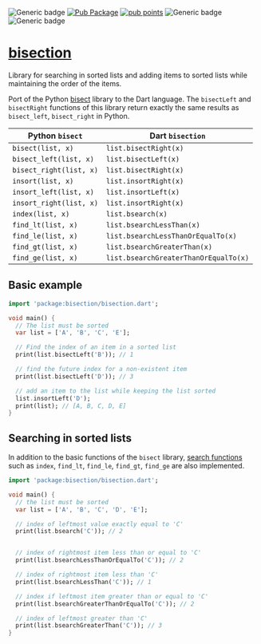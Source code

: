![Generic badge](https://img.shields.io/badge/status-it_works-ok.svg)
[![Pub Package](https://img.shields.io/pub/v/bisection.svg)](https://pub.dev/packages/bisection)
[![pub points](https://badges.bar/bisection/pub%20points)](https://pub.dev/packages/bisection/score)
![Generic badge](https://img.shields.io/badge/testing_on-Windows_|_Linux-blue.svg)
![Generic badge](https://img.shields.io/badge/testing_on-VM_|_JS-blue.svg)

# [bisection](https://github.com/rtmigo/bisection_dart)

Library for searching in sorted lists and adding items to sorted lists while
maintaining the order of the items.

Port of the Python [bisect](https://docs.python.org/3/library/bisect.html)
library to the Dart language. The `bisectLeft` and `bisectRight` functions of
this library return exactly the same results as `bisect_left`, `bisect_right` in
Python.

Python `bisect`  | Dart `bisection`
-----------------|-------
`bisect(list, x)`       | `list.bisectRight(x)`
`bisect_left(list, x)`  | `list.bisectLeft(x)`
`bisect_right(list, x)` | `list.bisectRight(x)`
`insort(list, x)`       | `list.insortRight(x)`
`insort_left(list, x)`  | `list.insortLeft(x)`
`insort_right(list, x)` | `list.insortRight(x)`
`index(list, x)`        | `list.bsearch(x)`
`find_lt(list, x)`      | `list.bsearchLessThan(x)`
`find_le(list, x)`      | `list.bsearchLessThanOrEqualTo(x)`
`find_gt(list, x)`      | `list.bsearchGreaterThan(x)`
`find_ge(list, x)`      | `list.bsearchGreaterThanOrEqualTo(x)`


## Basic example

```dart
import 'package:bisection/bisection.dart';

void main() {
  // The list must be sorted
  var list = ['A', 'B', 'C', 'E'];

  // Find the index of an item in a sorted list
  print(list.bisectLeft('B')); // 1

  // find the future index for a non-existent item
  print(list.bisectLeft('D')); // 3

  // add an item to the list while keeping the list sorted
  list.insortLeft('D');
  print(list); // [A, B, C, D, E]
}
```

## Searching in sorted lists

In addition to the basic functions of the `bisect` library,
[search functions](https://docs.python.org/3/library/bisect.html#searching-sorted-lists)
such as `index`, `find_lt`, `find_le`, `find_gt`, `find_ge` are also
implemented.

```dart
import 'package:bisection/bisection.dart';

void main() {
  // the list must be sorted
  var list = ['A', 'B', 'C', 'D', 'E'];

  // index of leftmost value exactly equal to 'C'
  print(list.bsearch('C')); // 2


  // index of rightmost item less than or equal to 'C'
  print(list.bsearchLessThanOrEqualTo('C')); // 2

  // index of rightmost item less than 'C'
  print(list.bsearchLessThan('C')); // 1

  // index if leftmost item greater than or equal to 'C'
  print(list.bsearchGreaterThanOrEqualTo('C')); // 2

  // index of leftmost greater than 'C'
  print(list.bsearchGreaterThan('C')); // 3
}

```
